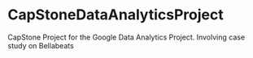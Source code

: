 # CapStoneDataAnalyticsProject
CapStone Project for the Google Data Analytics Project. Involving case study on Bellabeats
